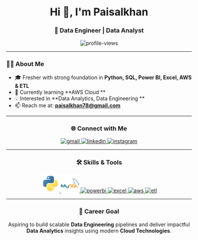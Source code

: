 <h1 align="center">Hi 👋, I'm Paisalkhan</h1>
<h3 align="center">🚀 Data Engineer | Data Analyst </h3>

<p align="center">
  <img src="https://komarev.com/ghpvc/?username=paisal-khan&label=Profile%20views&color=0e75b6&style=flat" alt="profile-views" />
</p>

---

### 👨‍💻 About Me  
- 🎓 Fresher with strong foundation in **Python, SQL, Power BI, Excel, AWS & ETL**  
- 🌱 Currently learning **AWS Cloud **  
- 💡 Interested in **Data Analytics, Data Engineering **  
- 📫 Reach me at: **paisalkhan78@gmail.com**

---

<h3 align="center">🌐 Connect with Me</h3>
<p align="center">
  <a href="mailto:paisalkhan78@gmail.com" target="blank">
    <img src="https://img.icons8.com/fluent/48/000000/gmail.png" alt="gmail" height="40" width="40"/>
  </a>
  <a href="https://linkedin.com/in/paisal-khan" target="blank">
    <img src="https://raw.githubusercontent.com/rahuldkjain/github-profile-readme-generator/master/src/images/icons/Social/linked-in-alt.svg" alt="linkedin" height="40" width="40"/>
  </a>
  <a href="https://instagram.com/paisalkhan67" target="blank">
    <img src="https://raw.githubusercontent.com/rahuldkjain/github-profile-readme-generator/master/src/images/icons/Social/instagram.svg" alt="instagram" height="40" width="40"/>
  </a>
</p>

---

<h3 align="center">🛠️ Skills & Tools</h3>
<p align="center">
  <a href="https://www.python.org" target="_blank"> 
    <img src="https://raw.githubusercontent.com/devicons/devicon/master/icons/python/python-original.svg" alt="python" width="50" height="50"/> 
  </a>
  <a href="https://www.mysql.com/" target="_blank"> 
    <img src="https://raw.githubusercontent.com/devicons/devicon/master/icons/mysql/mysql-original-wordmark.svg" alt="sql" width="50" height="50"/> 
  </a>
  <a href="https://powerbi.microsoft.com/" target="_blank"> 
    <img src="https://img.icons8.com/color/48/power-bi.png" alt="powerbi" width="50" height="50"/> 
  </a>
  <a href="https://www.microsoft.com/en-us/microsoft-365/excel" target="_blank"> 
    <img src="https://img.icons8.com/color/48/microsoft-excel-2019--v1.png" alt="excel" width="50" height="50"/> 
  </a>
  <a href="https://aws.amazon.com/" target="_blank"> 
    <img src="https://img.icons8.com/color/48/amazon-web-services.png" alt="aws" width="50" height="50"/> 
  </a>
  <a href="https://en.wikipedia.org/wiki/Extract,_transform,_load" target="_blank"> 
    <img src="https://img.icons8.com/external-soft-fill-juicy-fish/60/external-data-data-science-soft-fill-soft-fill-juicy-fish.png" alt="etl" width="50" height="50"/> 
  </a>
</p>


---

<h3 align="center">💼 Career Goal</h3>
<p align="center">
Aspiring to build scalable <b>Data Engineering</b> pipelines and deliver impactful <b>Data Analytics</b> insights using modern <b>Cloud Technologies</b>.
</p>
